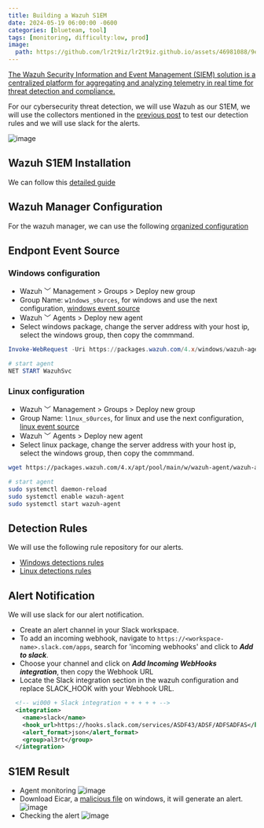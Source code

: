 ```yaml
---
title: Building a Wazuh S1EM
date: 2024-05-19 06:00:00 -0600
categories: [blueteam, tool]
tags: [monitoring, difficulty:low, prod]
image:
  path: https://github.com/lr2t9iz/lr2t9iz.github.io/assets/46981088/9eeb841f-6811-4e28-8da1-7585e0e410c3
---
```


[The Wazuh Security Information and Event Management (SIEM) solution is a centralized platform for aggregating and analyzing telemetry in real time for threat detection and compliance.](https://wazuh.com/platform/siem/)

For our cybersecurity threat detection, we will use Wazuh as our S1EM, we will use the collectors mentioned in the [previous post](https://c-137lab.com/posts/un1ty_lab/) to test our detection rules and we will use slack for the alerts.

![image](https://github.com/lr2t9iz/lr2t9iz.github.io/assets/46981088/66de6df0-694f-4533-9bc8-d323da011981)

## Wazuh S1EM Installation
We can follow this [detailed guide](https://documentation.wazuh.com/current/quickstart.html#installing-wazuh)

## Wazuh Manager Configuration
For the wazuh manager, we can use the following [organized configuration](https://github.com/lr2t9iz/wazuh-usecases-integrator/blob/main/resources/manager/manager.conf)

## Endpont Event Source
### Windows configuration
- Wazuh ﹀ Management > Groups > Deploy new group
- Group Name: `w1ndows_s0urces`, for windows and use the next configuration, [windows event source](https://github.com/lr2t9iz/wazuh-usecases-integrator/blob/main/windows/w1ndows_s0urces.conf)
- Wazuh ﹀ Agents > Deploy new agent
- Select windows package, change the server address with your host ip, select the windows group, then copy the commmand.

```powershell
Invoke-WebRequest -Uri https://packages.wazuh.com/4.x/windows/wazuh-agent-4.7.3-1.msi -OutFile ${env.tmp}\wazuh-agent; msiexec.exe /i ${env.tmp}\wazuh-agent /q WAZUH_MANAGER='<HOST-IP>' WAZUH_REGISTRATION_PASSWORD='pass********' WAZUH_AGENT_GROUP='w1ndows_s0urces' WAZUH_REGISTRATION_SERVER='<HOST-IP>' 

# start agent
NET START WazuhSvc
```

### Linux configuration
- Wazuh ﹀ Management > Groups > Deploy new group
- Group Name: `l1nux_s0urces`, for linux and use the next configuration, [linux event source](https://github.com/lr2t9iz/wazuh-usecases-integrator/blob/main/linux/l1nux_s0urces.conf)
- Wazuh ﹀ Agents > Deploy new agent
- Select linux package, change the server address with your host ip, select the windows group, then copy the commmand.

```sh
wget https://packages.wazuh.com/4.x/apt/pool/main/w/wazuh-agent/wazuh-agent_4.7.3-1_amd64.deb && sudo WAZUH_MANAGER='<HOST-IP>' WAZUH_REGISTRATION_PASSWORD=$'pass******' WAZUH_AGENT_GROUP='l1nux_s0urces' dpkg -i ./wazuh-agent_4.7.3-1_amd64.deb

# start agent
sudo systemctl daemon-reload
sudo systemctl enable wazuh-agent
sudo systemctl start wazuh-agent
```

## Detection Rules
We will use the following rule repository for our alerts.
- [Windows detections rules](https://github.com/lr2t9iz/wazuh-usecases-integrator/tree/main/windows/detection-rules)
- [Linux detections rules](https://github.com/lr2t9iz/wazuh-usecases-integrator/tree/main/windows/detection-rules)

## Alert Notification
We will use slack for our alert notification.
- Create an alert channel in your Slack workspace.
- To add an incoming webhook, navigate to `https://<workspace-name>.slack.com/apps`, search for 'incoming webhooks' and click to **_Add to slack_**.
- Choose your channel and click on **_Add Incoming WebHooks integration_**, then copy the Webhook URL
- Locate the Slack integration section in the wazuh configuration and replace SLACK_HOOK with your Webhook URL.
```xml
  <!-- wi000 + Slack integration + + + + + -->
  <integration>
    <name>slack</name>
    <hook_url>https://hooks.slack.com/services/ASDF43/ADSF/ADFSADFAS</hook_url>
    <alert_format>json</alert_format>
    <group>al3rt</group>
  </integration>
```

## S1EM Result
- Agent monitoring 
![image](https://github.com/lr2t9iz/lr2t9iz.github.io/assets/46981088/12b1cb24-77ac-49e6-bb5e-9244076c2340)
- Download Eicar, a [malicious file](https://www.eicar.org/download-anti-malware-testfile/) on windows, it will generate an alert.
![image](https://github.com/lr2t9iz/lr2t9iz.github.io/assets/46981088/58dd933e-5bdc-447b-b08b-096f3dd5b5fb)
- Checking the alert
![image](https://github.com/lr2t9iz/lr2t9iz.github.io/assets/46981088/ef6b05b6-3feb-452c-b7c7-9bd16489e7bb)